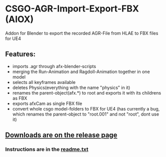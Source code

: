 # CSGO-AGR-Import-Export-FBX (AIOX)
Addon for Blender to export the recorded AGR-File from HLAE to FBX files for UE4

## Features:
- imports .agr through afx-blender-scripts
- merging the Run-Animation and Ragdoll-Animation together in one model
- selects all keyframes available
- deletes Physics(everything with the name "physics" in it)
- renames the parent-object(afx.*) to root and exports it with its childrens as FBX
- exports afxCam as single FBX file
- convert whole csgo model-folders to FBX for UE4 (has currently a bug, which renames the parent-object to "root.001" and not "root", dont use it)

## [Downloads are on the release page](https://github.com/Darkhandrob/CSGO-AGR-Import-Export-FBX/releases)

### Instructions are in the [readme.txt](https://github.com/Darkhandrob/CSGO-AGR-Import-Export-FBX/blob/master/custom/readme.txt)

